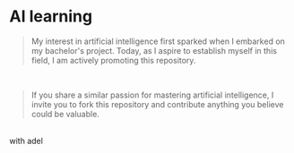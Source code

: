 # AI learning

> My interest in artificial intelligence first sparked when I embarked on my bachelor's project. Today, as I aspire to establish myself in this field, I am actively promoting this repository.
<br>

>  If you share a similar passion for mastering artificial intelligence, I invite you to fork this repository and contribute anything you believe could be valuable.
<br>
with adel
